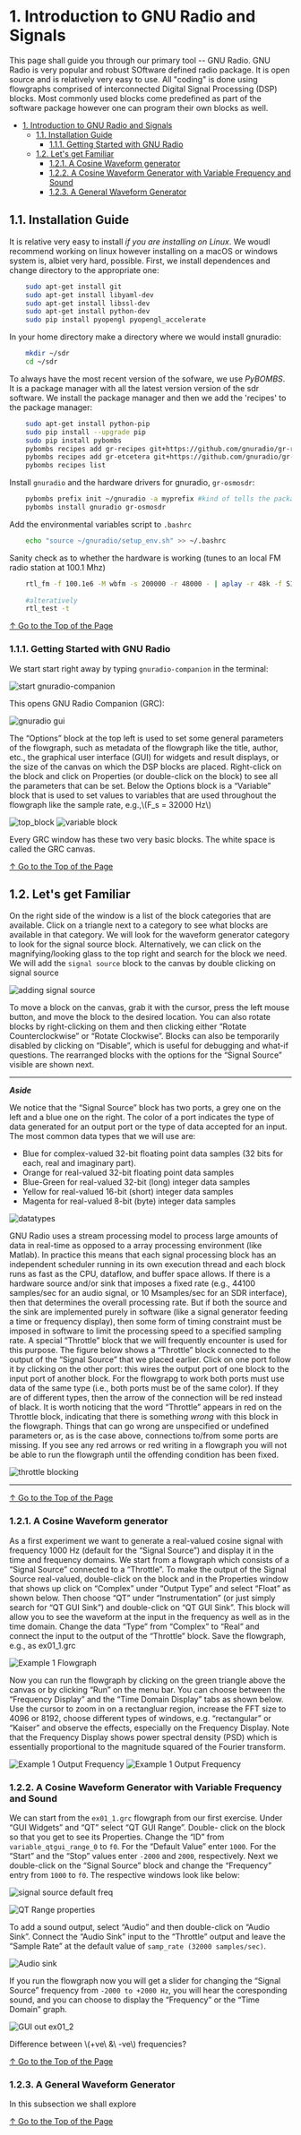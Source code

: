 
# 1. Introduction to GNU Radio and Signals

This page shall guide you through our primary tool -- GNU Radio. GNU Radio is very popular and robust SOftware defined radio package. It is open source and is relatively very easy to use. All "coding" is done using flowgraphs comprised of  interconnected Digital Signal Processing (DSP) blocks. Most commonly used blocks come predefined as part of the software package however  one can program their own blocks as well. 


<!-- TOC -->

- [1. Introduction to GNU Radio and Signals](#1-introduction-to-gnu-radio-and-signals)
    - [1.1. Installation Guide](#11-installation-guide)
        - [1.1.1. Getting Started with GNU Radio](#111-getting-started-with-gnu-radio)
    - [1.2. Let's get Familiar](#12-lets-get-familiar)
        - [1.2.1. A Cosine Waveform generator](#121-a-cosine-waveform-generator)
        - [1.2.2. A Cosine Waveform Generator with Variable Frequency and Sound](#122-a-cosine-waveform-generator-with-variable-frequency-and-sound)
        - [1.2.3. A General Waveform Generator](#123-a-general-waveform-generator)

<!-- /TOC -->

## 1.1. Installation Guide

It is relative very easy to install *if you are installing on Linux*. We woudl recommend working on linux however installing on a macOS or windows system is, albiet very hard, possible. First, we install dependences and change directory to the appropriate one: 

```bash
	sudo apt-get install git
	sudo apt-get install libyaml-dev
	sudo apt-get install libssl-dev
	sudo apt-get install python-dev
	sudo pip install pyopengl pyopengl_accelerate
```
In your home directory make a directory where we would install gnuradio:

```bash
	mkdir ~/sdr
	cd ~/sdr
```

To always have the most recent version of the sofware, we use *PyBOMBS*. It is a package manager with all the latest version version of the sdr software. We install the package manager and then we add the 'recipes' to the package manager:

```bash
	sudo apt-get install python-pip
	sudo pip install --upgrade pip
	sudo pip install pybombs
	pybombs recipes add gr-recipes git+https://github.com/gnuradio/gr-recipes.git
	pybombs recipes add gr-etcetera git+https://github.com/gnuradio/gr-etcetera.git 
	pybombs recipes list
```

Install ``gnuradio`` and the hardware drivers for gnuradio, ``gr-osmosdr``:

```bash
	pybombs prefix init ~/gnuradio -a myprefix #kind of tells the package manager the directory where to arrange all installs within
	pybombs install gnuradio gr-osmosdr
```
Add the environmental variables script to ``.bashrc``

```bash
	echo "source ~/gnuradio/setup_env.sh" >> ~/.bashrc
```
Sanity check as to whether the hardware is working (tunes to an local FM radio station at 100.1 Mhz) 

```bash
	rtl_fm -f 100.1e6 -M wbfm -s 200000 -r 48000 - | aplay -r 48k -f S16_LE
    
	#alteratively
	rtl_test -t
```

[↑ Go to the Top of the Page](#)

### 1.1.1. Getting Started with GNU Radio

We start start right away by typing ``gnuradio-companion`` in the terminal:

![start gnuradio-companion](img/01.png)

This opens GNU Radio Companion (GRC):

![gnuradio gui](img/02.png)

The “Options” block at the top left is used to set some general parameters of the flowgraph, such as metadata of the flowgraph like the title, author, etc., the graphical user interface (GUI) for widgets and result displays, or the size of the canvas on which the DSP blocks are placed. Right-click on the block and click on Properties (or double-click on the block) to see all the parameters that can be set. Below the Options block is a “Variable” block that is used to set values to variables that are used throughout the flowgraph like the sample rate, e.g.,\\(F_s = 32000 Hz\\) 

![top_block](img/03.png) ![variable block](img/04.png)

Every GRC window has these two very basic blocks. The white space is called the GRC canvas.

[↑ Go to the Top of the Page](#)

## 1.2. Let's get Familiar

On the right side of the window is a list of the block categories that are available. Click on a triangle next to a category to see what blocks are available in that category. We will look for the waveform generator category to look for the signal source block. Alternatively, we can click on the magnifying/looking glass to the top right and search for the block we need. We will add the ``signal source`` block to the canvas by double clicking on signal source

![adding signal source](img/05.png)

To move a block on the canvas, grab it with the cursor, press the left mouse button, and move the block to the desired location. You can also rotate blocks by right-clicking on them and then clicking either “Rotate Counterclockwise” or “Rotate Clockwise”. Blocks can also be temporarily disabled by clicking on “Disable”, which is useful for debugging and what-if questions. The rearranged blocks with the options for the “Signal Source” visible are shown next.

----
**_Aside_**

We notice that the “Signal Source” block has two ports, a grey one on the left and a blue one on the right. The color of a port indicates the type of data generated for an output port or the type of data accepted for an input. The most common data types that we will use are:

- Blue for complex-valued 32-bit floating point data samples (32 bits for each, real and imaginary part).
- Orange for real-valued 32-bit floating point data samples
- Blue-Green for real-valued 32-bit (long) integer data samples
- Yellow for real-valued 16-bit (short) integer data samples
- Magenta for real-valued 8-bit (byte) integer data samples

![datatypes](img/06.png)

GNU Radio uses a stream processing model to process large amounts of data in real-time as opposed to a array processing environment (like Matlab). In practice this means that each signal processing block has an independent scheduler running in its own execution thread and each block runs as fast as the CPU, dataflow, and buffer space allows. If there is a hardware source and/or sink that imposes a fixed rate (e.g., 44100 samples/sec for an audio signal, or 10 Msamples/sec for an SDR interface), then that determines the overall processing rate. But if both the source and the sink are implemented purely in software (like a signal generator feeding a time or frequency display), then some form of timing constraint must be imposed in software to limit the processing speed to a specified sampling rate. A special “Throttle” block that we will frequently encounter is used for this purpose. The figure below shows a “Throttle” block connected to the output of the “Signal Source” that we placed earlier. Click on one port follow it by clicking on the other port: this wires the output port of one block to the input port of another block. For the flowgrapg to work both ports must use data of the same type (i.e., both ports must be of the same color). If they are of different types, then the arrow of the connection will be red instead of black. It is worth noticing that the word “Throttle” appears in red on the Throttle block, indicating that there is something *wrong* with this block in the flowgraph. Things that can go wrong are unspecified or undefined parameters or, as is the case above, connections to/from some ports are missing. If you see any red arrows or red writing in a flowgraph you will not be able to run the flowgraph until the offending condition has been fixed.

![throttle blocking](img/07.png)

----
[↑ Go to the Top of the Page](#)

### 1.2.1. A Cosine Waveform generator 

As a first experiment we want to generate a real-valued cosine signal with frequency 1000 Hz (default for the “Signal Source”) and display it in the time and frequency domains. We start from a flowgraph which consists of a “Signal Source” connected to a “Throttle”. To make the output of the Signal Source real-valued, double-click on the block and in the Properties window that shows up click on “Complex” under “Output Type” and select “Float” as shown below. Then choose “QT” under “Instrumentation” (or just simply search for “QT GUI Sink”) and double-click on “QT GUI Sink”. This block will allow you to see the waveform at the input in the frequency as well as in the time domain. Change the data “Type” from “Complex” to “Real” and connect the input to the output of the “Throttle” block. Save the flowgraph, e.g., as ex01_1.grc

![Example 1 Flowgraph](img/08.png)

Now you can run the flowgraph by clicking on the green triangle above the canvas or by clicking “Run” on the menu bar. You can choose between the “Frequency Display” and the “Time Domain Display” tabs as shown below. Use the cursor to zoom in on a rectangluar region, increase the FFT size to 4096 or 8192, choose different types of windows, e.g. “rectangular” or “Kaiser” and observe the effects, especially on the Frequency Display. Note that the Frequency Display shows power spectral density (PSD) which is essentially proportional to the magnitude squared of the Fourier transform.

![Example 1 Output Frequency](img/09.png) ![Example 1 Output Frequency](img/10.png)

### 1.2.2. A Cosine Waveform Generator with Variable Frequency and Sound

We can start from the ``ex01_1.grc`` flowgraph from our first exercise. Under “GUI Widgets” and “QT” select “QT GUI Range”. Double- click on the block so that you get to see its Properties. Change the “ID” from ``variable_qtgui_range_0`` to ``f0``. For the “Default Value” enter ``1000``. For the “Start” and the “Stop” values enter ``-2000`` and ``2000``, respectively. Next we double-click on the “Signal Source” block and change the “Frequency” entry from ``1000`` to ``f0``. The respective windows look like below:

![signal source default freq](img/12.png)

![QT Range properties](img/11.png)

To add a sound output, select “Audio” and then double-click on “Audio Sink”. Connect the “Audio Sink” input to the “Throttle” output and leave the “Sample Rate” at the default value of ``samp_rate (32000 samples/sec)``.

![Audio sink](img/13.png)

If you run the flowgraph now you will get a slider for changing the “Signal Source” frequency from ``-2000 to +2000 Hz``, you will hear the coresponding sound, and you can choose to display the “Frequency” or the “Time Domain” graph.

![GUI out ex01_2](img/14.png)

Difference between \\(+ve\ \&\ -ve\\) frequencies?

[↑ Go to the Top of the Page](#)

### 1.2.3. A General Waveform Generator

In this subsection we shall explore 

[↑ Go to the Top of the Page](#)